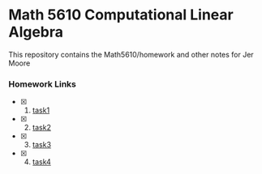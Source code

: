 # Math 5610 Computational Linear Algebra

This repository contains the Math5610/homework and other notes for Jer Moore 
### Homework Links

- [x] 1. [task1](https://thedegreeisalie.github.io/math4610/homework/tasksheet1/task1)
- [x] 2. [task2](https://thedegreeisalie.github.io/math4610/homework/tasksheet1/task2)
- [x] 3. [task3](https://thedegreeisalie.github.io/math4610/homework/tasksheet1/task3)
- [x] 4. [task4](https://thedegreeisalie.github.io/math4610/homework/tasksheet1/task4)

